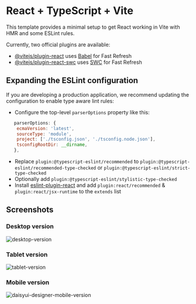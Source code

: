 # React + TypeScript + Vite

This template provides a minimal setup to get React working in Vite with HMR and some ESLint rules.

Currently, two official plugins are available:

- [@vitejs/plugin-react](https://github.com/vitejs/vite-plugin-react/blob/main/packages/plugin-react/README.md) uses [Babel](https://babeljs.io/) for Fast Refresh
- [@vitejs/plugin-react-swc](https://github.com/vitejs/vite-plugin-react-swc) uses [SWC](https://swc.rs/) for Fast Refresh

## Expanding the ESLint configuration

If you are developing a production application, we recommend updating the configuration to enable type aware lint rules:

- Configure the top-level `parserOptions` property like this:

```js
   parserOptions: {
    ecmaVersion: 'latest',
    sourceType: 'module',
    project: ['./tsconfig.json', './tsconfig.node.json'],
    tsconfigRootDir: __dirname,
   },
```

- Replace `plugin:@typescript-eslint/recommended` to `plugin:@typescript-eslint/recommended-type-checked` or `plugin:@typescript-eslint/strict-type-checked`
- Optionally add `plugin:@typescript-eslint/stylistic-type-checked`
- Install [eslint-plugin-react](https://github.com/jsx-eslint/eslint-plugin-react) and add `plugin:react/recommended` & `plugin:react/jsx-runtime` to the `extends` list


## Screenshots

### Desktop version
![desktop-version](https://github.com/antonyusupov/daisyui-tailwind-ts-react/assets/74938284/15b91d39-3e30-4afa-954f-7251cfb4cfe3)

### Tablet version
![tablet-version](https://github.com/antonyusupov/daisyui-tailwind-ts-react/assets/74938284/4b7cd5e8-b4c1-4748-8775-8acd20ea8e97)

### Mobile version
![daisyui-designer-mobile-version](https://github.com/antonyusupov/daisyui-tailwind-ts-react/assets/74938284/bf1d4c89-77db-4b1f-b8c2-47b7cd38d021)

